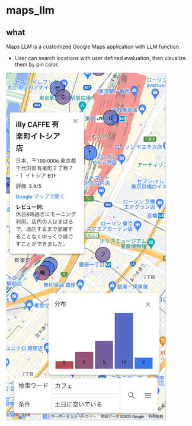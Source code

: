 # maps_llm

## what

Maps LLM is a customized Google Maps application with LLM function.

- User can search locations with user defined evaluation, then visualize them by pin color.

![maps_llm_1](docs/img/maps_llm_1.png)
